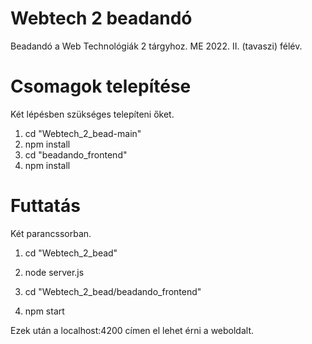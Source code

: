 # Webtech 2 beadandó

Beadandó a Web Technológiák 2 tárgyhoz.
ME 2022. II. (tavaszi) félév.

# Csomagok telepítése
Két lépésben szükséges telepíteni őket.

1. cd "Webtech_2_bead-main"
2. npm install
3. cd "beadando_frontend"
4. npm install

# Futtatás
Két parancssorban.

1. cd "Webtech_2_bead"
2. node server.js

1. cd "Webtech_2_bead/beadando_frontend"
2. npm start

Ezek után a localhost:4200 címen el lehet érni a weboldalt.

